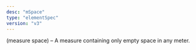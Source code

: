 ```yaml
---
desc: "mSpace"
type: "elementSpec"
version: "v3"
---
```


(measure space) – A measure containing only empty space in any meter.